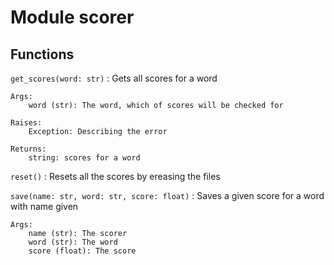Module scorer
=============

Functions
---------

    
`get_scores(word: str)`
:   Gets all scores for a word
    
    Args:
        word (str): The word, which of scores will be checked for
    
    Raises:
        Exception: Describing the error
    
    Returns:
        string: scores for a word

    
`reset()`
:   Resets all the scores by ereasing the files

    
`save(name: str, word: str, score: float)`
:   Saves a given score for a word with name given
    
    Args:
        name (str): The scorer
        word (str): The word
        score (float): The score